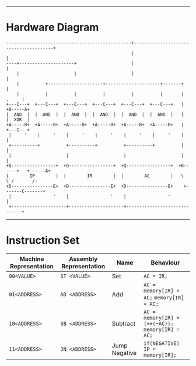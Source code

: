 --------

# Hardware Diagram

```
------------------------------------------------+---------------------------------------+
                                                |                                       |
----+---------------------+                     |                                       |
    |                     |                     |                                       |
    |          +---------------------+---------------------+-------+                    |
    |          |          |          |          |          |       |              ,     |
+---C---+  +---C---+  +---C---+  +---C---+  +---C---+  +---C---+   |             +B-----A+
|  AND  |  |  AND  |  |  AND  |  |  AND  |  |  AND  |  |  AND  |   |             |  XOR  |
+A-----B+  +A-----B+  +A-----B+  +A-----B+  +A-----B+  +A-----B+   |             +---C---+
 |     '    |     '    |     '    |     '    |     '    |     '    |                 |
 +----------+          +----------+          +----------+          |                 |
 |                     |                     |                     |                 |
+Q-----------------+  +Q-----------------+  +Q-----------------+  +B------+   +------A+
|        IP        |  |        IR        |  |        AC        |   \       \ /       /-
+D----------------E+  +D----------------E+  +D----------------E+    +-------C-------+
 |                '    |                '    |                '             |
 +---------------------+---------------------+------------------------------+
```

--------

# Instruction Set

Machine Representation|Assembly Representation| Name         |Behaviour
----------------------|-----------------------|--------------|----------------------------------------------------------------------------------------------------------
```00<VALUE>```       |```ST <VALUE>```       |Set           |```AC = IR;```
```01<ADDRESS>```     |```AD <ADDRESS>```     |Add           |```AC = memory[IR] + AC;``` ```memory[IR] = AC;```
```10<ADDRESS>```     |```SB <ADDRESS>```     |Subtract      |```AC = memory[IR] + (++(~AC));``` ```memory[IR] = AC;```
```11<ADDRESS>```     |```JN <ADDRESS>```     |Jump Negative |```if(NEGATIVE) IP = memory[IR];```
